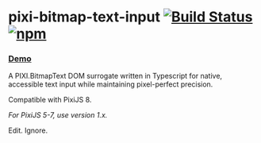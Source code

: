 # pixi-bitmap-text-input [![Build Status](https://github.com/JakeHaitsma/pixi-bitmap-text-input/actions/workflows/ci.yml/badge.svg)](https://github.com/JakeHaitsma/pixi-bitmap-text-input/actions/workflows/ci.yml) [![npm](https://img.shields.io/badge/npm-pixi–bitmap–text–input-orange)](https://www.npmjs.com/package/pixi-bitmap-text-input)

### [Demo](https://jakehaitsma.github.io/pixi-bitmap-text-input/)

A PIXI.BitmapText DOM surrogate written in Typescript for native, accessible text input while maintaining pixel-perfect precision.

Compatible with PixiJS 8.

_For PixiJS 5-7, use version 1.x._

Edit. Ignore.
